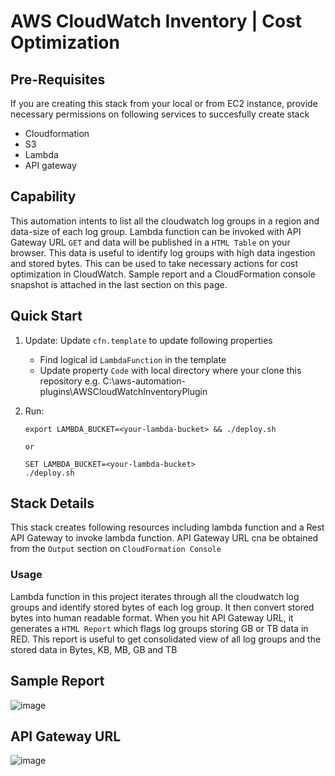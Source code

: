 # AWS CloudWatch Inventory | Cost Optimization

## Pre-Requisites
If you are creating this stack from your local or from EC2 instance, provide necessary permissions on following services to succesfully create stack
- Cloudformation
- S3
- Lambda
- API gateway

## Capability
This automation intents to list all the cloudwatch log groups in a region and data-size of each log group. Lambda function can be invoked with API Gateway URL `GET` and data will be published in a `HTML Table` on your browser. This data is useful to identify log groups with high data ingestion and stored bytes. This can be used to take necessary actions for cost optimization in CloudWatch. Sample report and a CloudFormation console snapshot is attached in the last section on this page.

## Quick Start

1. Update:
    Update `cfn.template` to update following properties
    - Find logical id `LambdaFunction` in the template
    - Update property `Code` with local directory where your clone this repository e.g. C:\aws-automation-plugins\AWSCloudWatchInventoryPlugin


2. Run:

       export LAMBDA_BUCKET=<your-lambda-bucket> && ./deploy.sh
    
       or 
    
       SET LAMBDA_BUCKET=<your-lambda-bucket>
       ./deploy.sh

## Stack Details

This stack creates following resources including lambda function and a Rest API Gateway to invoke lambda function. API Gateway URL cna be obtained from the `Output` section on `CloudFormation Console`


### Usage

Lambda function in this project iterates through all the cloudwatch log groups and identify stored bytes of each log group. It then convert stored bytes into human readable format. When you hit API Gateway URL, it generates a `HTML Report` which flags log groups storing GB or TB data in RED. This report is useful to get consolidated view of all log groups and the stored data in Bytes, KB, MB, GB and TB

## Sample Report
![image](https://user-images.githubusercontent.com/11420765/135760294-4d9c1f02-17f9-4d23-bf83-84435b6ebcb4.png)

## API Gateway URL
![image](https://user-images.githubusercontent.com/11420765/135760442-7d2837a8-015c-4784-baf7-0f9cd9cbaec8.png)

